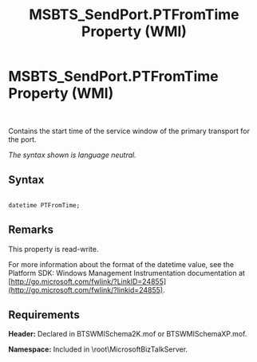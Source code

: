 ﻿---
title: MSBTS_SendPort.PTFromTime Property (WMI)
TOCTitle: MSBTS_SendPort.PTFromTime Property (WMI)
ms:assetid: 8d7d19b0-7e33-4d81-a689-5568854a1aba
ms:mtpsurl: https://msdn.microsoft.com/en-us/library/Aa561319(v=BTS.80)
ms:contentKeyID: 51529612
ms.date: 08/30/2017
mtps_version: v=BTS.80
---

# MSBTS\_SendPort.PTFromTime Property (WMI)

 

Contains the start time of the service window of the primary transport for the port.

*The syntax shown is language neutral.*

## Syntax

``` 
  
datetime PTFromTime;  
```

## Remarks

This property is read-write.

For more information about the format of the datetime value, see the Platform SDK: Windows Management Instrumentation documentation at [http://go.microsoft.com/fwlink/?LinkID=24855](http://go.microsoft.com/fwlink/?linkid=24855).

## Requirements

**Header:** Declared in BTSWMISchema2K.mof or BTSWMISchemaXP.mof.

**Namespace:** Included in \\root\\MicrosoftBizTalkServer.

